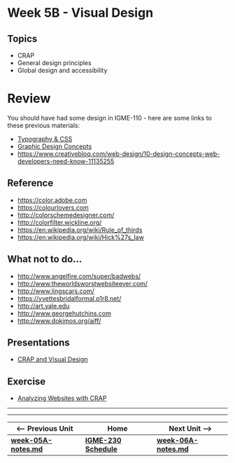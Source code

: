# Week 5B - Visual Design

## Topics
- CRAP
- General design principles
- Global design and accessibility

# Review
You should have had some design in IGME-110 - here are some links to these previous materials:
 - [Typography & CSS](https://github.com/LawleyFall2017/110-fall2017/blob/master/Schedule.md#week6)
 - [Graphic Design Concepts](https://github.com/LawleyFall2017/110-fall2017/blob/master/Schedule.md#week7)
 - https://www.creativebloq.com/web-design/10-design-concepts-web-developers-need-know-11135255

## Reference
- https://color.adobe.com
- https://colourlovers.com
- http://colorschemedesigner.com/
- http://colorfilter.wickline.org/ 
- https://en.wikipedia.org/wiki/Rule_of_thirds
- https://en.wikipedia.org/wiki/Hick%27s_law

## What not to do...
- http://www.angelfire.com/super/badwebs/
- http://www.theworldsworstwebsiteever.com/
- http://www.lingscars.com/
- https://yvettesbridalformal.p1r8.net/
- http://art.yale.edu
- http://www.georgehutchins.com
- http://www.dokimos.org/ajff/

## Presentations
- [CRAP and Visual Design](https://github.com/tonethar/IGME-230-Master/tree/master/presentations/4A-CRAP.pdf)

## Exercise
- [Analyzing Websites with CRAP](https://github.com/tonethar/IGME-230-Master/tree/master/exercises/week-4/Exercise-CRAP.docx)

<hr><hr>

| <-- Previous Unit | Home | Next Unit -->
| --- | --- | --- 
| [**week-05A-notes.md**](week-05A-notes.md)     |  [**IGME-230 Schedule**](../schedule.md) | [**week-06A-notes.md**](week-06A-notes.md)


